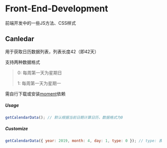 # Front-End-Development
前端开发中的一些JS方法、CSS样式

## Canledar
用于获取日历数据列表，列表长度42（即42天）

支持两种数据格式
> 0: 每周第一天为星期日
>
> 1: 每周第一天为星期一

需自行下载或安装[moment](http://momentjs.cn/ "moment.js中文网")依赖
##### Usage
```js
getCalendarData(); // 默认根据当前日期计算日历，数据格式为0
```
##### Customize
```js
getCalendarData({ year: 2019, month: 4, day: 1, type: 0 }); // type: 表示数据格式
```
